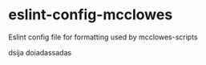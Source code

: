 # eslint-config-mcclowes

Eslint config file for formatting used by mcclowes-scripts


dsija doiadassadas